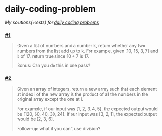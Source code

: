 # daily-coding-problem
*My solutions(+tests) for [daily coding problems](https://dailycodingproblem.com/)*

### [#1](https://github.com/PticaGovorun/daily-coding-problem/blob/master/%231/index.js)
> Given a list of numbers and a number k, 
> return whether any two numbers from the list add up to k.
> For example, given [10, 15, 3, 7] and k of 17, return true since 10 + 7 is 17.
>
> Bonus: Can you do this in one pass?

### [#2](https://github.com/PticaGovorun/daily-coding-problem/blob/master/%232/index.js)
> Given an array of integers, return a new array such that each element
> at index i of the new array is the product of all the numbers in the original
> array except the one at i.
> 
> For example, if our input was [1, 2, 3, 4, 5], the expected output would be
> [120, 60, 40, 30, 24]. If our input was [3, 2, 1], the expected output
>  would be [2, 3, 6].
> 
>  Follow-up: what if you can't use division?
